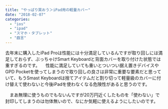 ```yaml
---
title: "やっぱり買おう＞iPad用の軽量カバー"
date: "2018-02-07"
categories: 
  - "ios"
  - "ipad"
  - "スマホ・タブレット"
  - "戯言"
---
```


去年末に購入したiPad Proは性能には十分満足しているんですが取り回しには満足しておらず、ぶっちゃけSmart Keyboardと背面カバーを取り付けた状態では重すぎるのです。 　性能に満足していても重いとついつい据え置きデバイスやGPD Pocketを使ってしまうので取り回しの良さは非常に重要な要素だと思っていて、もうSmast Keyboardは捨てアイテムだと割り切って軽量級のカバーに付け替えて使わないと今後iPadを使わなくなる危険性があると思うのです。

　まあ無理に使うものでもないんですが20万円近くしたものを「使わない」で封印してしまうのは勿体無いので、なにか気軽に使えるようにしたいのです。
